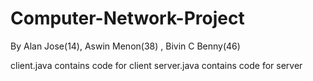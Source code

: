 # Computer-Network-Project
By Alan Jose(14), Aswin Menon(38) , Bivin C Benny(46)

client.java contains code for client
server.java contains code for server
